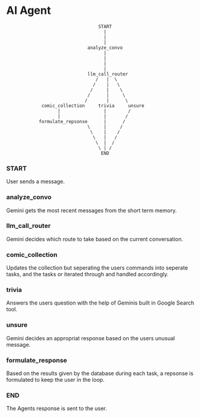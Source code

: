 # AI Agent

                                      START
                                        |
                                        |
                                        |
                                  analyze_convo
                                        |
                                        |
                                        |
                                        |
                                  llm_call_router
                                     /   |  \
                                    /    |   \
                                   /     |    \
                                  /      |     \   
                                 /       |      \
                 comic_collection     trivia     unsure
                       |                |        /   
                       |                |       /    
                formulate_repsonse      |      /     
                                  \     |     /      
                                   \    |    /       
                                    \   |   /        
                                     \  |  /
                                      \ | /
                                       END

### START

User sends a message.

### analyze_convo

Gemini gets the most recent messages from the short term memory.

### llm_call_router

Gemini decides which route to take based on the current conversation.

### comic_collection

Updates the collection but seperating the users commands into seperate tasks, and the tasks or iterated through and handled accordingly.

### trivia

Answers the users question with the help of Geminis built in Google Search tool.

### unsure

Gemini decides an appropriat response based on the users unusual message.

### formulate_response

Based on the results given by the database during each task, a repsonse is formulated to keep the user in the loop.

### END

The Agents response is sent to the user.
